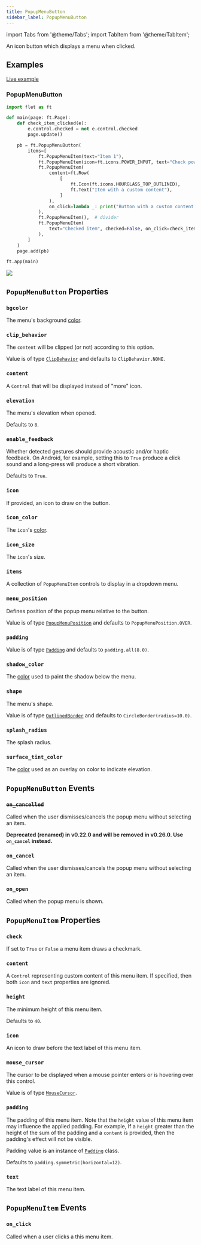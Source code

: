 ```yaml
---
title: PopupMenuButton
sidebar_label: PopupMenuButton
---
```

import Tabs from '@theme/Tabs';
import TabItem from '@theme/TabItem';

An icon button which displays a menu when clicked.

## Examples

[Live example](https://flet-controls-gallery.fly.dev/buttons/popupmenubutton)

### PopupMenuButton

<Tabs groupId="language">
  <TabItem value="python" label="Python" default>

```python
import flet as ft

def main(page: ft.Page):
    def check_item_clicked(e):
        e.control.checked = not e.control.checked
        page.update()

    pb = ft.PopupMenuButton(
        items=[
            ft.PopupMenuItem(text="Item 1"),
            ft.PopupMenuItem(icon=ft.icons.POWER_INPUT, text="Check power"),
            ft.PopupMenuItem(
                content=ft.Row(
                    [
                        ft.Icon(ft.icons.HOURGLASS_TOP_OUTLINED),
                        ft.Text("Item with a custom content"),
                    ]
                ),
                on_click=lambda _: print("Button with a custom content clicked!"),
            ),
            ft.PopupMenuItem(),  # divider
            ft.PopupMenuItem(
                text="Checked item", checked=False, on_click=check_item_clicked
            ),
        ]
    )
    page.add(pb)

ft.app(main)
```
  </TabItem>
</Tabs>

<img src="/img/docs/controls/popup-menu-button/popup-menu-button-with-custom-content.gif" className="screenshot-30"/>

## `PopupMenuButton` Properties

### `bgcolor`

The menu's background [color](/docs/reference/colors).

### `clip_behavior`

The `content` will be clipped (or not) according to this option.

Value is of type [`ClipBehavior`](/docs/reference/types/clipbehavior) and defaults to `ClipBehavior.NONE`.

### `content`

A `Control` that will be displayed instead of "more" icon.

### `elevation`

The menu's elevation when opened.

Defaults to `8`.

### `enable_feedback`

Whether detected gestures should provide acoustic and/or haptic feedback. On Android, for example, setting this to `True` produce a click sound and a long-press will produce a short vibration. 

Defaults to `True`.

### `icon`

If provided, an icon to draw on the button.

### `icon_color`

The `icon`'s [color](/docs/reference/colors).

### `icon_size`

The `icon`'s size.

### `items`

A collection of `PopupMenuItem` controls to display in a dropdown menu.

### `menu_position`

Defines position of the popup menu relative to the button.

Value is of type [`PopupMenuPosition`](/docs/reference/types/popupmenuposition) and defaults
to `PopupMenuPosition.OVER`.

### `padding`

Value is of type [`Padding`](/docs/reference/types/padding) and defaults to `padding.all(8.0)`.

### `shadow_color`

The [color](/docs/reference/colors) used to paint the shadow below the menu.

### `shape`

The menu's shape.

Value is of type [`OutlinedBorder`](/docs/reference/types/outlinedborder) and defaults to `CircleBorder(radius=10.0)`.

### `splash_radius`

The splash radius.

### `surface_tint_color`

The [color](/docs/reference/colors) used as an overlay on color to indicate elevation.

## `PopupMenuButton` Events

### ~~`on_cancelled`~~

Called when the user dismisses/cancels the popup menu without selecting an item.

**Deprecated (renamed) in v0.22.0 and will be removed in v0.26.0. Use `on_cancel` instead.**

### `on_cancel`

Called when the user dismisses/cancels the popup menu without selecting an item.

### `on_open`

Called when the popup menu is shown.

## `PopupMenuItem` Properties

### `check`

If set to `True` or `False` a menu item draws a checkmark.

### `content`

A `Control` representing custom content of this menu item. If specified, then both `icon` and `text` properties are ignored.

### `height`

The minimum height of this menu item.

Defaults to `40`.

### `icon`

An icon to draw before the text label of this menu item.

### `mouse_cursor`

The cursor to be displayed when a mouse pointer enters or is hovering over this control.

Value is of type [`MouseCursor`](/docs/reference/types/mousecursor).

### `padding`

The padding of this menu item. Note that the `height` value of this menu item may influence the applied padding. For example, If a `height` greater than the height of the sum of the padding and a `content` is provided, then the padding's effect will not be visible.

Padding value is an instance of [`Padding`](/docs/reference/types/padding) class.

Defaults to `padding.symmetric(horizontal=12)`.

### `text`

The text label of this menu item.

## `PopupMenuItem` Events

### `on_click`

Called when a user clicks a this menu item.